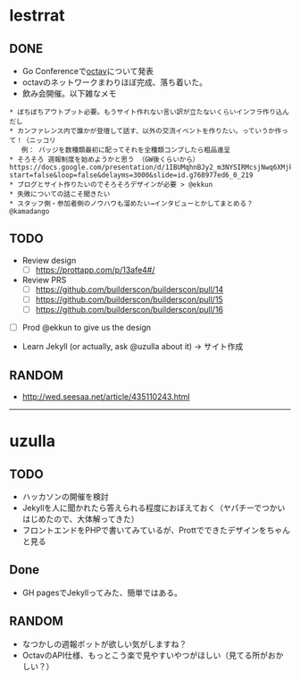 # lestrrat

## DONE

* Go Conferenceで[octav](https://github.com/builderscon/octav)について発表
* octavのネットワークまわりほぼ完成、落ち着いた。
* 飲み会開催。以下雑なメモ

```
* ぼちぼちアウトプット必要。もうサイト作れない言い訳が立たないくらいインフラ作り込んだし
* カンファレンス内で誰かが登壇して話す、以外の交流イベントを作りたい。っていうか作って！（ニッコリ
   例： バッジを数種類最初に配ってそれを全種類コンプしたら粗品進呈
* そろそろ 週報制度を始めようかと思う （GW後くらいから） https://docs.google.com/presentation/d/1IBUMqhnBJy2_m3NYSIRMcsjNwq6XMjkFkBd4RO15gu8/pub?start=false&loop=false&delayms=3000&slide=id.g768977ed6_0_219
* ブログとサイト作りたいのでそろそろデザインが必要 > @ekkun
* 失敗についての話こそ聞きたい
* スタッフ側・参加者側のノウハウも溜めたい→インタビューとかしてまとめる？ @kamadango
```

## TODO

* Review design
  * [ ] https://prottapp.com/p/13afe4#/
* Review PRS 
  * [ ] https://github.com/builderscon/builderscon/pull/14
  * [ ] https://github.com/builderscon/builderscon/pull/15
  * [ ] https://github.com/builderscon/builderscon/pull/16
* [ ] Prod @ekkun to give us the design
* Learn Jekyll (or actually, ask @uzulla about it) -> サイト作成

## RANDOM

* http://wed.seesaa.net/article/435110243.html

***

# uzulla

## TODO

* ハッカソンの開催を検討
* Jekyllを人に聞かれたら答えられる程度におぼえておく（ヤパチーでつかいはじめたので、大体解ってきた）
* フロントエンドをPHPで書いてみているが、Prottでできたデザインをちゃんと見る

## Done

* GH pagesでJekyllってみた、簡単ではある。

## RANDOM

* なつかしの週報ボットが欲しい気がしますね？
* OctavのAPI仕様、もっとこう楽で見やすいやつがほしい（見てる所がおかしい？）
